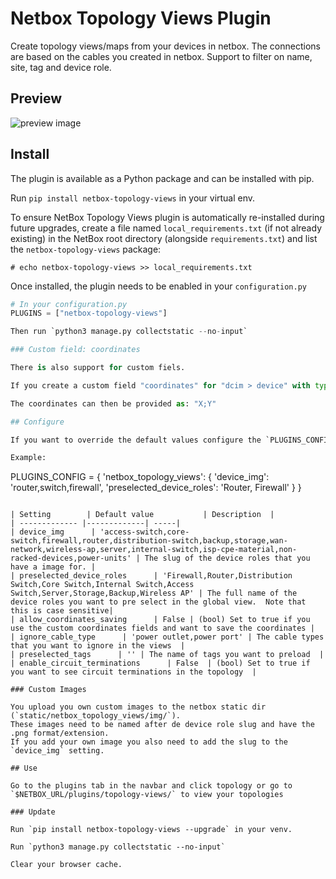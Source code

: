 # Netbox Topology Views Plugin

Create topology views/maps from your devices in netbox.
The connections are based on the cables you created in netbox.
Support to filter on name, site, tag and device role.

## Preview

![preview image](doc/img/preview.png?raw=true "preview")

## Install

The plugin is available as a Python package and can be installed with pip.

Run `pip install netbox-topology-views` in your virtual env.

To ensure NetBox Topology Views plugin is automatically re-installed during future upgrades, create a file named `local_requirements.txt` (if not already existing) in the NetBox root directory (alongside `requirements.txt`) and list the `netbox-topology-views` package:

```no-highlight
# echo netbox-topology-views >> local_requirements.txt
```

Once installed, the plugin needs to be enabled in your `configuration.py`

```python
# In your configuration.py
PLUGINS = ["netbox-topology-views"]

Then run `python3 manage.py collectstatic --no-input`

### Custom field: coordinates

There is also support for custom fiels.

If you create a custom field "coordinates" for "dcim > device" with type "text" and name "coordinates" you will see the same layout every time.

The coordinates can then be provided as: "X;Y"

## Configure

If you want to override the default values configure the `PLUGINS_CONFIG` in your `netbox configuration.py`.

Example:
```
PLUGINS_CONFIG = {
    'netbox_topology_views': {
        'device_img': 'router,switch,firewall',
        'preselected_device_roles': 'Router, Firewall'
    }
}
```

| Setting        | Default value           | Description  |
| ------------- |-------------| -----|
| device_img      | 'access-switch,core-switch,firewall,router,distribution-switch,backup,storage,wan-network,wireless-ap,server,internal-switch,isp-cpe-material,non-racked-devices,power-units' | The slug of the device roles that you have a image for. |
| preselected_device_roles      | 'Firewall,Router,Distribution Switch,Core Switch,Internal Switch,Access Switch,Server,Storage,Backup,Wireless AP' | The full name of the device roles you want to pre select in the global view.  Note that this is case sensitive|
| allow_coordinates_saving      | False | (bool) Set to true if you use the custom coordinates fields and want to save the coordinates |
| ignore_cable_type      | 'power outlet,power port' | The cable types that you want to ignore in the views  |
| preselected_tags      | '' | The name of tags you want to preload  |
| enable_circuit_terminations      | False  | (bool) Set to true if you want to see circuit terminations in the topology  |

### Custom Images

You upload you own custom images to the netbox static dir (`static/netbox_topology_views/img/`).
These images need to be named after de device role slug and have the .png format/extension.
If you add your own image you also need to add the slug to the `device_img` setting.

## Use

Go to the plugins tab in the navbar and click topology or go to `$NETBOX_URL/plugins/topology-views/` to view your topologies

### Update

Run `pip install netbox-topology-views --upgrade` in your venv.

Run `python3 manage.py collectstatic --no-input`

Clear your browser cache.
